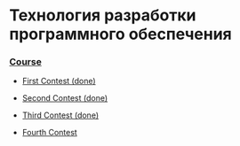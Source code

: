 # Технология разработки программного обеспечения

### [Course](https://imcs.dvfu.ru/cats/?f=wiki;name=cpp-course-2020)

 * [First Contest (done)](https://imcs.dvfu.ru/cats/?f=problems;cid=4917802;sid=i1y9WyLQEgO53sZTyL84N2k21VaPKq)
 
 * [Second Contest (done)](https://imcs.dvfu.ru/cats/?f=problems;cid=5011656;sid=QxDFn3h8BLe7YW0KsM2LgbPYV7vtaS) 

 * [Third Contest (done)](https://imcs.dvfu.ru/cats/?f=problems;cid=5076804;sid=78IHPTnDgocY7mdl3ZJsEJZZBxJrI6)
 
 * [Fourth Contest](https://imcs.dvfu.ru/cats/?f=problems;cid=5136926;sid=ROEalHpBZctYB0e43DMnJLF0UlRWcc)
 